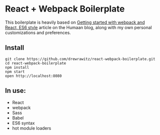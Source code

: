 # React + Webpack Boilerplate
This boilerplate is heavily based on [Getting started with webpack and React, ES6 style](http://humaan.com/getting-started-with-webpack-and-react-es6-style/) article on the Humaan blog, along with my own personal customizations and preferences.

## Install
```
git clone https://github.com/drewrawitz/react-webpack-boilerplate.git
cd react-webpack-boilerplate
npm install
npm start
open http://localhost:8080
```

## In use:
- React
- webpack
- Sass
- Babel
- ES6 syntax
- hot module loaders
